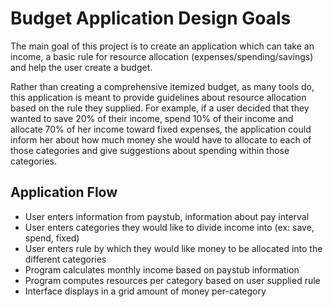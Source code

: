 # Budget Application Design Goals

The main goal of this project is to create an application which can
take an income, a basic rule for resource allocation (expenses/spending/savings)
and help the user create a budget.

Rather than creating a comprehensive itemized budget, as many tools do,
this application is meant to provide guidelines about resource allocation
based on the rule they supplied. For example, if a user decided that
they wanted to save 20% of their income, spend 10% of their income and allocate
70% of her income toward fixed expenses, the application could inform her
about how much money she would have to allocate to each of those categories
and give suggestions about spending within those categories.   

## Application Flow

- User enters information from paystub, information about pay interval
- User enters categories they would like to divide income into (ex: save, spend, fixed)
- User enters rule by which they would like money to be allocated into the different categories
- Program calculates monthly income based on paystub information
- Program computes resources per category based on user supplied rule
- Interface displays in a grid amount of money per-category

